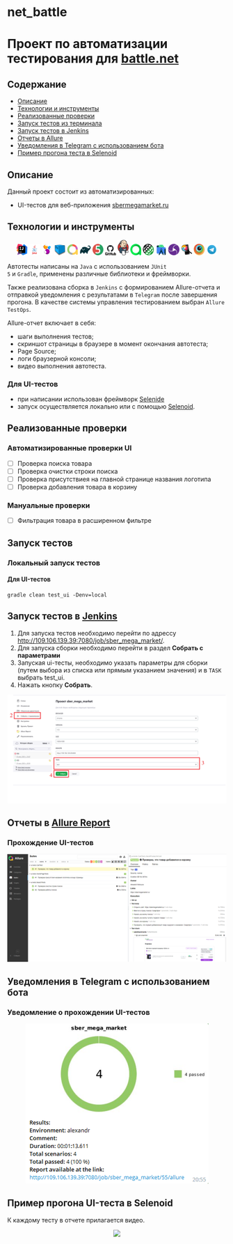 # net_battle
<h1 >Проект по автоматизации тестирования для <a href="https://eu.account.battle.net/login/ru">battle.net</a></h1>

## Содержание

* <a href="#description">Описание</a>
* <a href="#tools">Технологии и инструменты</a>
* <a href="#cases">Реализованные проверки</a>
* <a href="#console">Запуск тестов из терминала</a>
* <a href="#jenkins">Запуск тестов в Jenkins</a>
* <a href="#allure">Отчеты в Allure</a>
* <a href="#telegram">Уведомления в Telegram с использованием бота</a>
* <a href="#selenoidvideo">Пример прогона теста в Selenoid</a>

<a id="description"></a>

## Описание

Данный проект состоит из автоматизированных:

* UI-тестов для веб-приложения [sbermegamarket.ru](https://sbermegamarket.ru)

<a id="tools"></a>

## Технологии и инструменты

<p align="center">
<img width="5%" title="IntelliJ IDEA" src="images/logo/IntelliJ_IDEA.png">
<img width="5%" title="Java" src="images/logo/Java_logo.png">
<img width="5%" title="Selenide" src="images/logo/Selenide.png">
<img width="5%" title="Selenoid" src="images/logo/Selenoid.png">
<img width="5%" title="Allure Report" src="images/logo/AllureReports.png">
<img width="5%" title="Gradle" src="images/logo/Gradle.png">
<img width="5%" title="JUnit5" src="images/logo/JUnit5.png">
<img width="5%" title="GitHub" src="images/logo/GitHub.png">
<img width="5%" title="Jenkins" src="images/logo/Jenkins.png">
<img width="5%" title="Allure TestOps" src="images/logo/AllureTestOps.svg">
<img width="5%" title="REST Assured" src="images/logo/RestAssured.png">
<img width="5%" title="Android Studio" src="images/logo/AndroidStudio.svg">
<img width="5%" title="Appium" src="images/logo/Appium.svg">
<img width="5%" title="Appium Inspector" src="images/logo/Inspector.png">
<img width="5%" title="Browserstack" src="images/logo/Browserstack.svg">
<img width="5%" title="Telegram" src="images/logo/Telegram.svg">
</p>

Автотесты написаны на <code>Java</code> с использованием <code>JUnit 5</code> и <code>Gradle</code>, применены различные
библиотеки и фреймворки.

Также реализована сборка в <code>Jenkins</code> с формированием Allure-отчета и отправкой уведомления с результатами
в <code>Telegram</code> после завершения прогона.
В качестве системы управления тестированием выбран <code>Allure TestOps</code>.

Allure-отчет включает в себя:

* шаги выполнения тестов;
* скриншот страницы в браузере в момент окончания автотеста;
* Page Source;
* логи браузерной консоли;
* видео выполнения автотеста.

### Для UI-тестов

* при написании использован фреймворк [Selenide](https://selenide.org/)
* запуск осуществляется локально или с помощью [Selenoid](https://aerokube.com/selenoid/).

<a id="cases"></a>

## Реализованные проверки

### Автоматизированные проверки UI

- [ ] Проверка поиска товара
- [ ] Проверка очистки строки поиска
- [ ] Проверка присутствиея на главной странице названия логотипа
- [ ] Проверка добавления товара в корзину

### Мануальные проверки

- [ ] Фильтрация товара в расширенном фильтре

<a id="console"></a>

## Запуск тестов

### Локальный запуск тестов

#### Для UI-тестов

```
gradle clean test_ui -Denv=local
```

<a id="jenkins"></a>

## Запуск тестов в [Jenkins](http://109.106.139.39:7080/job/sber_mega_market/)

1. Для запуска тестов необходимо перейти по адрессу http://109.106.139.39:7080/job/sber_mega_market/.
2. Для запуска сборки необходимо перейти в раздел **Собрать с параметрами**
3. Запуская ui-тесты, необходимо указать параметры для сборки (путем выбора из списка или прямым указанием значения) и
   в <code>TASK</code> выбрать test_ui.
4. Нажать кнопку **Собрать**.

<p align="center">
<img src="images/screenshots/JenkinsJob_.png"/></a>
</p>

<a id="allure"></a>

## Отчеты в [Allure Report](http://109.106.139.39:7080/job/sber_mega_market/49/allure/)

### Прохождение UI-тестов

<p align="center">
<img src="images/screenshots/AllureSuitsUI_.png">
</p>

## Уведомления в Telegram с использованием бота

### Уведомление о прохождении UI-тестов

<p align="center">
<img src="images/screenshots/TelegramBotUI_.png">
</p>

## Пример прогона UI-теста в Selenoid

К каждому тесту в отчете прилагается видео.
<p align="center">
  <img src="images/video/Video.gif">
</p>
